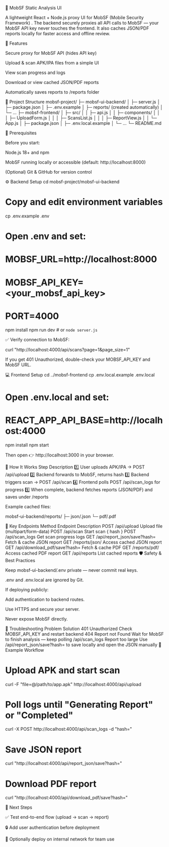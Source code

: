 📱 MobSF Static Analysis UI

A lightweight React + Node.js proxy UI for MobSF (Mobile Security Framework)
.
The backend securely proxies all API calls to MobSF — your MobSF API key never touches the frontend.
It also caches JSON/PDF reports locally for faster access and offline review.

🚀 Features

Secure proxy for MobSF API (hides API key)

Upload & scan APK/IPA files from a simple UI

View scan progress and logs

Download or view cached JSON/PDF reports

Automatically saves reports to /reports folder

📁 Project Structure
mobsf-project/
├─ mobsf-ui-backend/
│  ├─ server.js
│  ├─ package.json
│  ├─ .env.example
│  ├─ reports/ (created automatically)
│  └─ ...
├─ mobsf-frontend/
│  ├─ src/
│  │  ├─ api.js
│  │  ├─ components/
│  │  │  ├─ UploadForm.js
│  │  │  ├─ ScansList.js
│  │  │  ├─ ReportView.js
│  │  └─ App.js
│  ├─ package.json
│  ├─ .env.local.example
│  └─ ...
└─ README.md

🧩 Prerequisites

Before you start:

Node.js 18+ and npm

MobSF running locally or accessible (default: http://localhost:8000)

(Optional) Git & GitHub for version control

⚙️ Backend Setup
cd mobsf-project/mobsf-ui-backend

# Copy and edit environment variables
cp .env.example .env
# Open .env and set:
# MOBSF_URL=http://localhost:8000
# MOBSF_API_KEY=<your_mobsf_api_key>
# PORT=4000

npm install
npm run dev     # or `node server.js`


✅ Verify connection to MobSF:

curl "http://localhost:4000/api/scans?page=1&page_size=1"


If you get 401 Unauthorized, double-check your MOBSF_API_KEY and MobSF URL.

💻 Frontend Setup
cd ../mobsf-frontend
cp .env.local.example .env.local
# Open .env.local and set:
# REACT_APP_API_BASE=http://localhost:4000

npm install
npm start


Then open 👉 http://localhost:3000
 in your browser.

🔄 How It Works
Step	Description
1️⃣	User uploads APK/IPA → POST /api/upload
2️⃣	Backend forwards to MobSF, returns hash
3️⃣	Backend triggers scan → POST /api/scan
4️⃣	Frontend polls POST /api/scan_logs for progress
5️⃣	When complete, backend fetches reports (JSON/PDF) and saves under /reports

Example cached files:

mobsf-ui-backend/reports/
├─ json/<hash>.json
└─ pdf/<hash>.pdf

🔗 Key Endpoints
Method	Endpoint	Description
POST	/api/upload	Upload file (multipart/form-data)
POST	/api/scan	Start scan { hash }
POST	/api/scan_logs	Get scan progress logs
GET	/api/report_json/save?hash=<hash>	Fetch & cache JSON report
GET	/reports/json/<hash>	Access cached JSON report
GET	/api/download_pdf/save?hash=<hash>	Fetch & cache PDF
GET	/reports/pdf/<hash>	Access cached PDF report
GET	/api/reports	List cached reports
🛡️ Safety & Best Practices

Keep mobsf-ui-backend/.env private — never commit real keys.

.env and .env.local are ignored by Git.

If deploying publicly:

Add authentication to backend routes.

Use HTTPS and secure your server.

Never expose MobSF directly.

🧰 Troubleshooting
Problem	Solution
401 Unauthorized	Check MOBSF_API_KEY and restart backend
404 Report not Found	Wait for MobSF to finish analysis — keep polling /api/scan_logs
Report too large	Use /api/report_json/save?hash=<hash> to save locally and open the JSON manually
🧾 Example Workflow
# Upload APK and start scan
curl -F "file=@/path/to/app.apk" http://localhost:4000/api/upload

# Poll logs until "Generating Report" or "Completed"
curl -X POST http://localhost:4000/api/scan_logs -d "hash=<hash>"

# Save JSON report
curl "http://localhost:4000/api/report_json/save?hash=<hash>"

# Download PDF report
curl "http://localhost:4000/api/download_pdf/save?hash=<hash>"

🧠 Next Steps

✅ Test end-to-end flow (upload → scan → report)

🔒 Add user authentication before deployment

🚀 Optionally deploy on internal network for team use